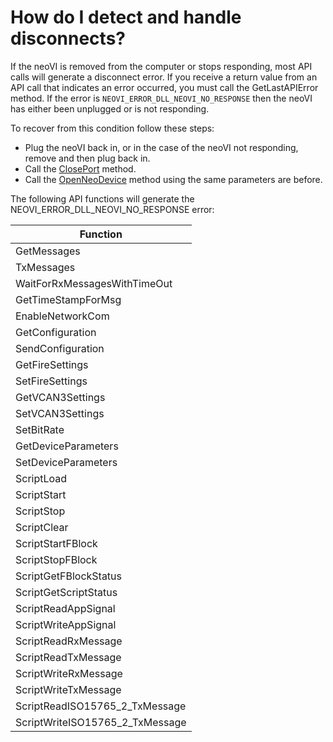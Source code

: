# How do I detect and handle disconnects?

If the neoVI is removed from the computer or stops responding, most API calls will generate a disconnect error. If you receive a return value from an API call that indicates an error occurred, you must call the GetLastAPIError method. If the error is `NEOVI_ERROR_DLL_NEOVI_NO_RESPONSE` then the neoVI has either been unplugged or is not responding.

To recover from this condition follow these steps:

* Plug the neoVI back in, or in the case of the neoVI not responding, remove and then plug back in.
* Call the [ClosePort](../win32-api-overview-intrepidcs-api/basic-functions-overview-intrepidcs-api/closeport-method-intrepidcs-api.md) method.
* Call the [OpenNeoDevice](../win32-api-overview-intrepidcs-api/basic-functions-overview-intrepidcs-api/openneodevice-method-intrepidcs-api.md) method using the same parameters are before.

The following API functions will generate the NEOVI\_ERROR\_DLL\_NEOVI\_NO\_RESPONSE error:

| Function                          |
| --------------------------------- |
| GetMessages                       |
| TxMessages                        |
| WaitForRxMessagesWithTimeOut      |
| GetTimeStampForMsg                |
| EnableNetworkCom                  |
| GetConfiguration                  |
| SendConfiguration                 |
| GetFireSettings                   |
| SetFireSettings                   |
| GetVCAN3Settings                  |
| SetVCAN3Settings                  |
| SetBitRate                        |
| GetDeviceParameters               |
| SetDeviceParameters               |
| ScriptLoad                        |
| ScriptStart                       |
| ScriptStop                        |
| ScriptClear                       |
| ScriptStartFBlock                 |
| ScriptStopFBlock                  |
| ScriptGetFBlockStatus             |
| ScriptGetScriptStatus             |
| ScriptReadAppSignal               |
| ScriptWriteAppSignal              |
| ScriptReadRxMessage               |
| ScriptReadTxMessage               |
| ScriptWriteRxMessage              |
| ScriptWriteTxMessage              |
| ScriptReadISO15765\_2\_TxMessage  |
| ScriptWriteISO15765\_2\_TxMessage |
